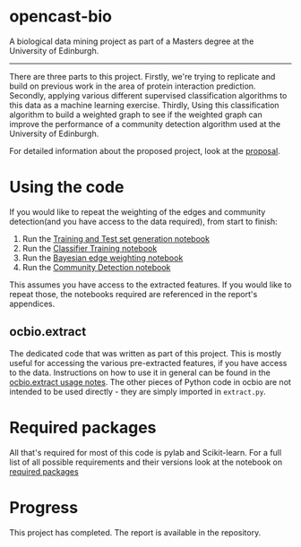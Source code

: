 opencast-bio
============

A biological data mining project as part of a Masters degree at the University of Edinburgh.

-----------------------------------

There are three parts to this project.
Firstly, we're trying to replicate and build on previous work in the area of protein interaction prediction.
Secondly, applying various different supervised classification algorithms to this data as a machine learning exercise.
Thirdly, Using this classification algorithm to build a weighted graph to see if the weighted graph can improve the performance of a community detection algorithm used at the University of Edinburgh.

For detailed information about the proposed project, look at the [proposal][].

# Using the code

If you would like to repeat the weighting of the edges and community detection(and you have access to the data required), from start to finish:

1. Run the [Training and Test set generation notebook][traintest]
2. Run the [Classifier Training notebook][classtrain]
3. Run the [Bayesian edge weighting notebook][bayes]
4. Run the [Community Detection notebook][comdet]

This assumes you have access to the extracted features.
If you would like to repeat those, the notebooks required are referenced in the report's appendices.

## ocbio.extract

The dedicated code that was written as part of this project.
This is mostly useful for accessing the various pre-extracted features, if you have access to the data.
Instructions on how to use it in general can be found in the [ocbio.extract usage notes][ocbio].
The other pieces of Python code in ocbio are not intended to be used directly - they are simply imported in `extract.py`.

# Required packages

All that's required for most of this code is pylab and Scikit-learn. For a full list of all possible requirements and their versions look at the notebook on [required packages][reqnotes]

# Progress

This project has completed.
The report is available in the repository.

[opencastwiki]: https://github.com/ggray1729/opencast-bio/wiki
[proposal]: https://github.com/ggray1729/opencast-bio/raw/master/proposal/proposal4.pdf
[proteinlist]: https://github.com/ggray1729/opencast-bio/wiki/Full-protein-list
[sourcelist]: https://github.com/ggray1729/opencast-bio/wiki/Feature-extraction
[reqnotes]: http://nbviewer.ipython.org/github/ggray1729/opencast-bio/blob/master/notebooks/Required%20packages.ipynb
[traintest]: http://nbviewer.ipython.org/github/ggray1729/opencast-bio/blob/master/notebooks/Training%20and%20test%20featureset%20generation.ipynb
[classtrain]: http://nbviewer.ipython.org/github/ggray1729/opencast-bio/blob/master/notebooks/Classifier%20Training.ipynb
[comdet]: http://nbviewer.ipython.org/github/ggray1729/opencast-bio/blob/master/notebooks/Community%20Detection.ipynb
[ocbio]: https://github.com/ggray1729/opencast-bio/blob/master/notebooks/ocbio.extract%20usage%20notes.ipynb
[bayes]: http://nbviewer.ipython.org/github/ggray1729/opencast-bio/blob/master/notebooks/Bayesian%20updating%20of%20pulldown%20interactions.ipynb
